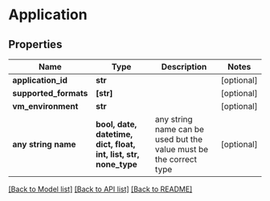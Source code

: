 # Application


## Properties
Name | Type | Description | Notes
------------ | ------------- | ------------- | -------------
**application_id** | **str** |  | [optional] 
**supported_formats** | **[str]** |  | [optional] 
**vm_environment** | **str** |  | [optional] 
**any string name** | **bool, date, datetime, dict, float, int, list, str, none_type** | any string name can be used but the value must be the correct type | [optional]

[[Back to Model list]](../README.md#documentation-for-models) [[Back to API list]](../README.md#documentation-for-api-endpoints) [[Back to README]](../README.md)


